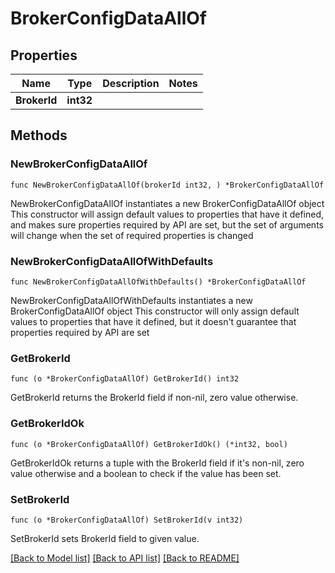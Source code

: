 # BrokerConfigDataAllOf

## Properties

Name | Type | Description | Notes
------------ | ------------- | ------------- | -------------
**BrokerId** | **int32** |  | 

## Methods

### NewBrokerConfigDataAllOf

`func NewBrokerConfigDataAllOf(brokerId int32, ) *BrokerConfigDataAllOf`

NewBrokerConfigDataAllOf instantiates a new BrokerConfigDataAllOf object
This constructor will assign default values to properties that have it defined,
and makes sure properties required by API are set, but the set of arguments
will change when the set of required properties is changed

### NewBrokerConfigDataAllOfWithDefaults

`func NewBrokerConfigDataAllOfWithDefaults() *BrokerConfigDataAllOf`

NewBrokerConfigDataAllOfWithDefaults instantiates a new BrokerConfigDataAllOf object
This constructor will only assign default values to properties that have it defined,
but it doesn't guarantee that properties required by API are set

### GetBrokerId

`func (o *BrokerConfigDataAllOf) GetBrokerId() int32`

GetBrokerId returns the BrokerId field if non-nil, zero value otherwise.

### GetBrokerIdOk

`func (o *BrokerConfigDataAllOf) GetBrokerIdOk() (*int32, bool)`

GetBrokerIdOk returns a tuple with the BrokerId field if it's non-nil, zero value otherwise
and a boolean to check if the value has been set.

### SetBrokerId

`func (o *BrokerConfigDataAllOf) SetBrokerId(v int32)`

SetBrokerId sets BrokerId field to given value.



[[Back to Model list]](../README.md#documentation-for-models) [[Back to API list]](../README.md#documentation-for-api-endpoints) [[Back to README]](../README.md)


